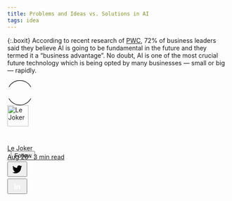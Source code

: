 ```yaml
---
title: Problems and Ideas vs. Solutions in AI
tags: idea
---
```


{:.boxit}
According to recent research of <a href="http://pwc.to/CISAI">PWC</a>, 72% of business leaders said they believe AI is going to be fundamental in the future and they termed it a “business advantage”. No doubt, AI is one of the most crucial future technology which is being opted by many businesses — small or big — rapidly.

<div><div class="gl"><div class="nt ed gm gn go"><div class="o nt"><div><a rel="noopener" href="https://quicklook.netlify.app/about/"><div class="ei gp gq"><div class="gr nt ec o p st gs gt gu gv gw dj"><svg width="57" height="57" viewBox="0 0 57 57"><path fill-rule="evenodd" clip-rule="evenodd" d="M28.5 1.2A27.45 27.45 0 0 0 4.06 15.82L3 15.27A28.65 28.65 0 0 1 28.5 0C39.64 0 49.29 6.2 54 15.27l-1.06.55A27.45 27.45 0 0 0 28.5 1.2zM4.06 41.18A27.45 27.45 0 0 0 28.5 55.8a27.45 27.45 0 0 0 24.44-14.62l1.06.55A28.65 28.65 0 0 1 28.5 57 28.65 28.65 0 0 1 3 41.73l1.06-.55z"></path></svg></div><img alt="Le Joker" class="r gx gq gp" src="https://hips.hearstapps.com/hmg-prod.s3.amazonaws.com/images/03-the-joker-w1200-h630-1562679871.jpg?crop=0.525xw:1xh;center,top&resize=640:*" width="48" height="48"></div></a></div><div class="gy ai r" style="margin-top: 40px;"><div class="n"><div style="flex:1; max-height: 20px;"><span class="usertitle a" class="ar b as at au av r eh q"><div class="gz nt o ha" style="max-height: 20px;"><span class="ar cl hb at br hc hd he hf hg eh"><a class="cq cr ba bb bc bd be bf bg bh hh bk em en" rel="noopener" href="https://quicklook.netlify.app/about/" style="line-height: 20px; background-image: none; background-size: inherit; background-position: inherit; background-repeat: no-repeat;">Le Joker</a></span><div class="ev r ao h" style="display: block; margin-inline-start: 8px; margin-block-start: -4px;"><span><button class="hi eh q hj hk hl hm hn bh em ho hp hq hr hs ht hu ar b as hv cm av hw hx do hy hz">Follow</button></span></div></div></span></div></div><span class="ar b as at au av r aw ax"><span class="ar cl hb at br hc hd he hf hg aw"><div class="usertitle a"><a class="cq cr ba bb bc bd be bf bg bh hh bk em en" rel="noopener" href="https://quicklook.netlify.app/posts/talk" style="line-height: 20px !important; background-image: none; background-size: inherit; background-position: inherit; background-repeat: no-repeat; color: inherit;">Aug 26 <!-- -->·<!-- --> <!-- -->3<!-- --> min read</a></div></span></span></div></div><div class="nt ia ib ic id ie if ig ih y"><div class="nt o"><div class="ii r ao" style="margin-bottom: 4px;"><button class="cq cr ba bb bc bd be bf bg bh ek el bk em en"><a href="https://twitter.com/Quicklook102" class="cq cr ba bb bc bd be bf bg bh ek el bk em en" rel="noopener"><svg width="29" height="29" class="ax"><path d="M22.05 7.54a4.47 4.47 0 0 0-3.3-1.46 4.53 4.53 0 0 0-4.53 4.53c0 .35.04.7.08 1.05A12.9 12.9 0 0 1 5 6.89a5.1 5.1 0 0 0-.65 2.26c.03 1.6.83 2.99 2.02 3.79a4.3 4.3 0 0 1-2.02-.57v.08a4.55 4.55 0 0 0 3.63 4.44c-.4.08-.8.13-1.21.16l-.81-.08a4.54 4.54 0 0 0 4.2 3.15 9.56 9.56 0 0 1-5.66 1.94l-1.05-.08c2 1.27 4.38 2.02 6.94 2.02 8.3 0 12.86-6.9 12.84-12.85.02-.24 0-.43 0-.65a8.68 8.68 0 0 0 2.26-2.34c-.82.38-1.7.62-2.6.72a4.37 4.37 0 0 0 1.95-2.51c-.84.53-1.81.9-2.83 1.13z"></path></svg></a></button></div><div class="ii r ao" style="margin-bottom: 4px;"><button class="cq cr ba bb bc bd be bf bg bh ek el bk em en"><svg width="29" height="29" viewBox="0 0 29 29" fill="none" class="ax"><path d="M5 6.36C5 5.61 5.63 5 6.4 5h16.2c.77 0 1.4.61 1.4 1.36v16.28c0 .75-.63 1.36-1.4 1.36H6.4c-.77 0-1.4-.6-1.4-1.36V6.36z"></path><path fill-rule="evenodd" clip-rule="evenodd" d="M10.76 20.9v-8.57H7.89v8.58h2.87zm-1.44-9.75c1 0 1.63-.65 1.63-1.48-.02-.84-.62-1.48-1.6-1.48-.99 0-1.63.64-1.63 1.48 0 .83.62 1.48 1.59 1.48h.01zM12.35 20.9h2.87v-4.79c0-.25.02-.5.1-.7.2-.5.67-1.04 1.46-1.04 1.04 0 1.46.8 1.46 1.95v4.59h2.87v-4.92c0-2.64-1.42-3.87-3.3-3.87-1.55 0-2.23.86-2.61 1.45h.02v-1.24h-2.87c.04.8 0 8.58 0 8.58z" fill="#fff"></path></svg></button></div><div class="ik r am"></div></div></div></div></div></div>

<link rel="stylesheet" href="/assets/css/gitalk.css">
<script src="/assets/js/gitalk.min.js"/></script> 
<div id="gitalk-container"></div>     
<script type="text/javascript">
    var gitalk = new Gitalk({
		clientID: 'cb9b68cd4191043edff3',
		clientSecret: '33e0e1d03e89249dc799f0711845ad40b6f4fad3',
		repo: 'comment',
		owner: 'aquicklook',
		admin: ['aquicklook'],
    		distractionFreeMode: true 
    });
    gitalk.render('gitalk-container');
</script> 
